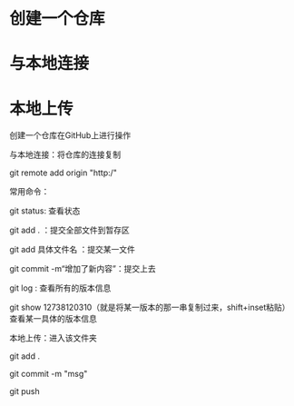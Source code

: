 <!--
 * @Author       : Mr.Wang
 * @Date         : 2020-12-16 17:42:14
 * @FilePath     : /BLOG/github.md
 * @Description  : message
-->
# 创建一个仓库
# 与本地连接
# 本地上传

创建一个仓库在GitHub上进行操作

与本地连接：将仓库的连接复制

git remote add origin "http:/"

常用命令：

git status: 查看状态

git add . ：提交全部文件到暂存区

git add 具体文件名 ：提交某一文件

git commit -m“增加了新内容”：提交上去

git log : 查看所有的版本信息

git show 12738120310（就是将某一版本的那一串复制过来，shift+inset粘贴）查看某一具体的版本信息


本地上传：进入该文件夹

git add .

git commit -m "msg"

git push
